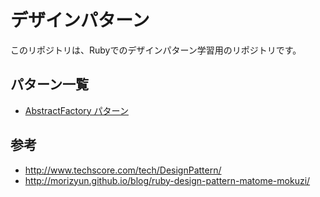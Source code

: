 # デザインパターン

このリポジトリは、Rubyでのデザインパターン学習用のリポジトリです。

## パターン一覧

- [AbstractFactory パターン](abstract_factory.rb)

## 参考

- http://www.techscore.com/tech/DesignPattern/
- http://morizyun.github.io/blog/ruby-design-pattern-matome-mokuzi/
